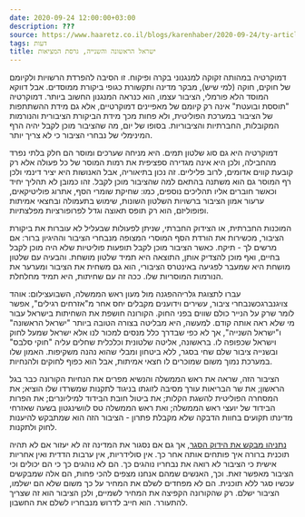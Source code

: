 ```yaml
---
date: 2020-09-24 12:00:00+03:00
description: ???
source: https://www.haaretz.co.il/blogs/karenhaber/2020-09-24/ty-article/0000017f-f8c5-d887-a7ff-f8e5d6a30000
tags: דעות
title: ישראל הראשונה והשנייה, גרסת המציאות
---
```


דמוקרטיה במהותה זקוקה למנגנוני בקרה ופיקוח. זו הסיבה להפרדת הרשויות ולקיומם של חוקים, חוקה (למי שיש), מבקר מדינה ותקשורת כגופי ביקורת ממוסדים. אבל דווקא המוסד הלא פורמלי, הציבור עצמו, הוא כנראה המנגנון החשוב ביותר. דמוקרטיה "תוססת ובועטת" אינה רק קיומם של מאפיינים דמוקרטיים, אלא גם מידת ההשתתפות של הציבור במערכת הפוליטית, ולא פחות מכך מידת הביקורת הציבורית והנורמות המקובלות, החברתיות והציבוריות. בסופו של יום, מה שהציבור מוכן לקבל יהיה הרף המינימלי של נבחרי הציבור כי לא צריך יותר. 

דמוקרטיה היא גם סוג שלטון תמים. היא מניחה שערכים ומוסר הם חלק בלתי נפרד מהחבילה, ולכן היא אינה מגדירה ספציפית את רמות המוסר של כל פעולה אלא רק קובעת קווים אדומים, לרוב פליליים. זה נכון בתיאוריה, אבל האנושות היא יציר דינמי ולכן רף המוסר גם הוא משתנה בהתאם למה שהציבור מוכן לקבל. זהו כמובן לא תהליך יחיד וכאשר חוברים אליו תהליכים נוספים, כמו: שחיקת שומרי הסף, אתרוג פוליטיקאים, ערעור אמון הציבור ברשויות השלטון השונות, שימוש בתעמולה ובחצאי אמיתות ופופוליזם, הוא רק תופס תאוצה וגדל לפרופורציות מפלצתיות. 

המוכנות החברתית, או הצידוק החברתי, שניתן לפעולות שבעליל לא עוברות את ביקורת הציבור, מכשירות את הורדת הסף המוסרי המצופה מנבחרי הציבור וההיגיון ברור: אם מרשים לך - תיקח. כאשר הציבור מוכן לקבל תופעות פוליטיות שלא היה מוכן לקבל בחיים, ואף מוכן להצדיק אותן, התוצאה היא תמיד שלטון מושחת. והבעיה עם שלטון מושחת היא שמעבר לפגיעה באינטרס הציבורי, הוא גם משחית את הציבור ומערער את הנורמות המוסריות שלו. ככה זה עם שחיתות, היא תמיד מחלחלת. 

 עברו לתצוגת גלריההפגנה מול מעון ראש הממשלה, השבועצילום: אוהד צויגנברגכשנבחרי ציבור, עשירים וידוענים מקבלים יחס אחר מ"אזרחים רגילים", אפשר לומר שרק על הנייר כולם שווים בפני החוק. הקורונה חושפת את השחיתות בישראל עבור מי שלא ראה אותה קודם. למעשה, היא מבליטה בצורה הטובה ביותר "ישראל הראשונה" ו"ישראל השנייה", אך לא כפי שבדרך כלל מנסים למכור לנו אלא ישראל שמעל לחוק וישראל שכפופה לו. בראשונה, אליטה שלטונית וכלכלית שחלים עליה "חוקי סלבס" ובשנייה ציבור שלם שחי בסגר, ללא ביטחון ומבלי שהוא נהנה משקיפות. האמון שלו במערכת נמוך משום שמוכרים לו חצאי אמיתות, אבל הוא כפוף לחוקים ולהנחיות. 

הציבור הזה, שראה את ראש הממשלה והנשיא מפרים את הנחיות הקורונה כבר בגל הראשון; את שר הבריאות עורך מסיבה לזוגתו בניגוד לתקנות שמשרדו שלו הוציא; את המסחרה הפוליטית להשגת הקלות; את ביטול חובת הבידוד למיליונרים; את הפרות הבידוד של יועצי ראש הממשלה; ואת ראש הממשלה טס לוושינגטון בשעה שאזרחי מדינתו תקועים בחוות הדבקה שלא מקבלת פתרון - הציבור הזה הוא שמתבקש להיענות לחוק ולתקנות. 

[נתניהו מבקש את הידוק הסגר](/news/politi/2020-09-24/ty-article/.highlight/0000017f-f41f-d487-abff-f7ff46870000), אך גם אם נסגור את המדינה זה לא יעזור אם לא תהיה תוכנית ברורה איך פותחים אותה אחר כך. אין סולידריות, אין ערבות הדדית ואין אחריות אישית כי הציבור לא רואה את נבחריו נוהגים כך. הם לא נוהגים כך כי הם יכולים וכי הציבור מאפשר זאת. וכך, האנשים שמהם אנחנו מצפים להכי פחות, הם אלה שמבקשים עכשיו סגר ללא תוכנית. הם לא מפחדים לשלם את המחיר על כך משום שלא הם ישלמו, הציבור ישלם. רק שהקורונה הקפיצה את המחיר לשמיים, ולכן הציבור הוא זה שצריך להתעורר. הוא חייב לדרוש מנבחריו לשלם את החשבון.
